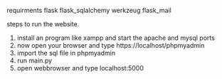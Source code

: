 requirments
flask
flask_sqlalchemy
werkzeug
flask_mail

steps to run the website.
1. install an program like xampp and start the apache and mysql ports
2. now open your browser and type https://localhost/phpmyadmin
3. import the sql file in phpmyadmin
4. run main.py
5. open webbrowser and type localhost:5000
